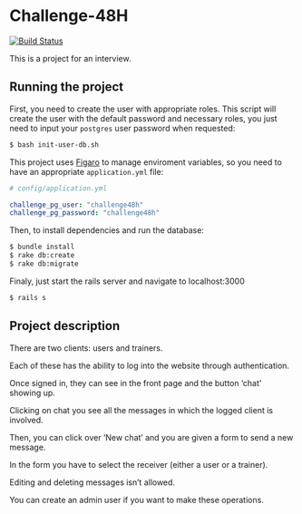 # Challenge-48H
[![Build Status](https://travis-ci.org/Yuri-M-Dias/challenge-48h-backend.svg?branch=master)](https://travis-ci.org/Yuri-M-Dias/challenge-48h-backend)

This is a project for an interview.

## Running the project

First, you need to create the user with appropriate roles. This script
will create the user with the default password and necessary roles, you
just need to input your `postgres` user password when requested:
```bash
$ bash init-user-db.sh
```
This project uses [Figaro]() to manage enviroment variables, so you need
to have an appropriate `application.yml` file:

```yaml
# config/application.yml

challenge_pg_user: "challenge48h"
challenge_pg_password: "challenge48h"
```

Then, to install dependencies and run the database:
```bash
$ bundle install
$ rake db:create
$ rake db:migrate
```

Finaly, just start the rails server and navigate to localhost:3000

```bash
$ rails s
```

## Project description

There are two clients: users and trainers.

Each of these has the ability to log into the website through authentication.

Once signed in, they can see in the front page and the button ‘chat' showing up.

Clicking on chat you see all the messages in which the logged client is involved.

Then, you can click over ‘New chat’ and you are given a form to send a new message.

In the form you have to select the receiver (either a user or a trainer).

Editing and deleting messages isn’t allowed.

You can create an admin user if you want to make these operations.
